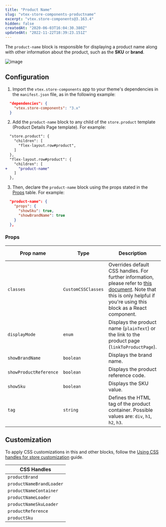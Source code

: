```yaml
---
title: "Product Name"
slug: "vtex-store-components-productname"
excerpt: "vtex.store-components@3.163.4"
hidden: false
createdAt: "2020-06-03T16:04:30.380Z"
updatedAt: "2022-11-22T18:39:23.151Z"
---
```

The `product-name` block is responsible for displaying a product name along with other information about the product, such as the **SKU** or **brand**.

![image](https://raw.githubusercontent.com/vtexdocs/dev-portal-content/main/images/vtex-store-components-productname-0.png)

## Configuration

1. Import the `vtex.store-components` app to your theme's dependencies in the `manifest.json` file, as in the following example:

```json
  "dependencies": {
    "vtex.store-components": "3.x"
  }
```

2. Add the `product-name` block to any child of the `store.product` template (Product Details Page template). For example:

```diff
  "store.product": {
    "children": [
      "flex-layout.row#product",
    ]
  },
  "flex-layout.row#product": {
    "children": [
+     "product-name"
    ]
  },
```

3. Then, declare the `product-name` block using the props stated in the [Props](#props) table. For example:

```json
  "product-name": {
    "props": {
      "showSku": true,
      "showBrandName": true
    }
  },
```

### Props

| Prop name | Type | Description | Default value |
| --- | --- | --- | ---| 
| `classes` | `CustomCSSClasses` | Overrides default CSS handles. For further information, please refer to [this document](https://github.com/vtex-apps/css-handles#usecustomclasses). Note that this is only helpful if you're using this block as a React component. | `undefined` |
| `displayMode` | `enum` | Displays the product name (`plainText`) or the link to the product page (`linkToProductPage`). | `plainText`| 
| `showBrandName` | `boolean` | Displays the brand name. | `false`| 
| `showProductReference` | `boolean` | Displays the product reference code. | `false`| 
| `showSku` | `boolean` | Displays the SKU value. | `false` |
| `tag` | `string` | Defines the HTML tag of the product container. Possible values are: `div`, `h1`, `h2`, `h3`.  | `div` |

## Customization

To apply CSS customizations in this and other blocks, follow the [Using CSS handles for store customization](https://developers.vtex.com/vtex-developer-docs/docs/vtex-io-documentation-using-css-handles-for-store-customization) guide.

| CSS Handles |
| --- |
| `productBrand` |
| `productNameBrandLoader` |
| `productNameContainer` |
| `productNameLoader` |
| `productNameSkuLoader` |
| `productReference` |
| `productSku` |
